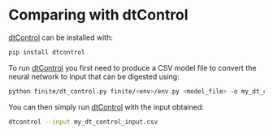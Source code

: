 # Comparing with dtControl

[dtControl](https://dtcontrol.readthedocs.io/en/latest/index.html) can be installed with:

```bash
pip install dtcontrol
```

To run [dtControl](https://dtcontrol.readthedocs.io/en/latest/index.html) you first need to produce a CSV model file to convert the neural network to input that can be digested using:

```bash
python finite/dt_control.py finite/<env>/env.py <model_file> -o my_dt_control_input.csv
```

You can then simply run [dtControl](https://dtcontrol.readthedocs.io/en/latest/index.html) with the input obtained:

```bash
dtcontrol --input my_dt_control_input.csv
```
